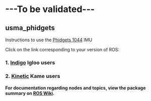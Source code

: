 # ---To be validated---

## usma_phidgets
Instructions to use the [Phidgets 1044](http://www.phidgets.com/products.php?product_id=1044) IMU

Click on the link corresponding to your version of ROS:
### 1. [Indigo](https://github.com/westpoint-robotics/usma_phidgets/blob/master/indigo.md) Igloo users
### 2. [Kinetic](https://github.com/westpoint-robotics/usma_phidgets/blob/master/kinetic.md) Kame users


#### For documentation regarding nodes and topics, view the package summary on [ROS Wiki](http://ros.org/wiki/phidgets_drivers).
